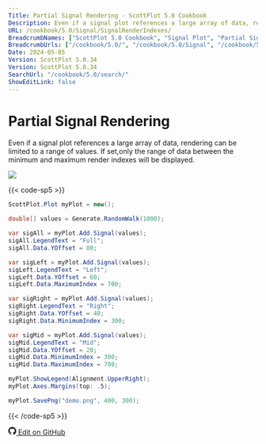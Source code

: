 ```yaml
---
Title: Partial Signal Rendering - ScottPlot 5.0 Cookbook
Description: Even if a signal plot references a large array of data, rendering can be limited to a range of values. If set,only the range of data between the minimum and maximum render indexes will be displayed.
URL: /cookbook/5.0/Signal/SignalRenderIndexes/
BreadcrumbNames: ["ScottPlot 5.0 Cookbook", "Signal Plot", "Partial Signal Rendering"]
BreadcrumbUrls: ["/cookbook/5.0/", "/cookbook/5.0/Signal", "/cookbook/5.0/Signal/SignalRenderIndexes"]
Date: 2024-05-05
Version: ScottPlot 5.0.34
Version: ScottPlot 5.0.34
SearchUrl: "/cookbook/5.0/search/"
ShowEditLink: false
---
```


# Partial Signal Rendering


Even if a signal plot references a large array of data, rendering can be limited to a range of values. If set,only the range of data between the minimum and maximum render indexes will be displayed.

[![](/cookbook/5.0/images/SignalRenderIndexes.png?240505131914)](/cookbook/5.0/images/SignalRenderIndexes.png?240505131914)

{{< code-sp5 >}}

```cs
ScottPlot.Plot myPlot = new();

double[] values = Generate.RandomWalk(1000);

var sigAll = myPlot.Add.Signal(values);
sigAll.LegendText = "Full";
sigAll.Data.YOffset = 80;

var sigLeft = myPlot.Add.Signal(values);
sigLeft.LegendText = "Left";
sigLeft.Data.YOffset = 60;
sigLeft.Data.MaximumIndex = 700;

var sigRight = myPlot.Add.Signal(values);
sigRight.LegendText = "Right";
sigRight.Data.YOffset = 40;
sigRight.Data.MinimumIndex = 300;

var sigMid = myPlot.Add.Signal(values);
sigMid.LegendText = "Mid";
sigMid.Data.YOffset = 20;
sigMid.Data.MinimumIndex = 300;
sigMid.Data.MaximumIndex = 700;

myPlot.ShowLegend(Alignment.UpperRight);
myPlot.Axes.Margins(top: .5);

myPlot.SavePng("demo.png", 400, 300);

```

{{< /code-sp5 >}}

<a href='https://github.com/ScottPlot/ScottPlot/blob/main/src/ScottPlot5/ScottPlot5%20Cookbook/Recipes/PlotTypes/Signal.cs'><svg xmlns="http://www.w3.org/2000/svg" width="16" height="16" fill="currentColor" class="mb-1 bi bi-github" viewBox="0 0 16 16">
  <path d="M8 0C3.58 0 0 3.58 0 8c0 3.54 2.29 6.53 5.47 7.59.4.07.55-.17.55-.38 0-.19-.01-.82-.01-1.49-2.01.37-2.53-.49-2.69-.94-.09-.23-.48-.94-.82-1.13-.28-.15-.68-.52-.01-.53.63-.01 1.08.58 1.23.82.72 1.21 1.87.87 2.33.66.07-.52.28-.87.51-1.07-1.78-.2-3.64-.89-3.64-3.95 0-.87.31-1.59.82-2.15-.08-.2-.36-1.02.08-2.12 0 0 .67-.21 2.2.82.64-.18 1.32-.27 2-.27s1.36.09 2 .27c1.53-1.04 2.2-.82 2.2-.82.44 1.1.16 1.92.08 2.12.51.56.82 1.27.82 2.15 0 3.07-1.87 3.75-3.65 3.95.29.25.54.73.54 1.48 0 1.07-.01 1.93-.01 2.2 0 .21.15.46.55.38A8.01 8.01 0 0 0 16 8c0-4.42-3.58-8-8-8"/>
</svg> Edit on GitHub</a>

